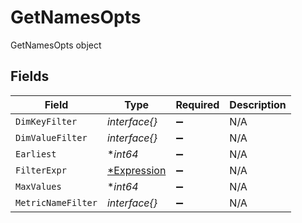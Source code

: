 # GetNamesOpts

GetNamesOpts object


## Fields

| Field                                            | Type                                             | Required                                         | Description                                      |
| ------------------------------------------------ | ------------------------------------------------ | ------------------------------------------------ | ------------------------------------------------ |
| `DimKeyFilter`                                   | *interface{}*                                    | :heavy_minus_sign:                               | N/A                                              |
| `DimValueFilter`                                 | *interface{}*                                    | :heavy_minus_sign:                               | N/A                                              |
| `Earliest`                                       | **int64*                                         | :heavy_minus_sign:                               | N/A                                              |
| `FilterExpr`                                     | [*Expression](../../models/shared/expression.md) | :heavy_minus_sign:                               | N/A                                              |
| `MaxValues`                                      | **int64*                                         | :heavy_minus_sign:                               | N/A                                              |
| `MetricNameFilter`                               | *interface{}*                                    | :heavy_minus_sign:                               | N/A                                              |